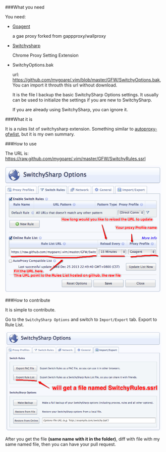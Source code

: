 ###What you need

You need:

* [Goagent](https://code.google.com/p/goagent/)

    a gae proxy forked from gappproxy/wallproxy

* [Switchysharp](https://code.google.com/p/switchysharp/)

    Chrome Proxy Setting Extension

* SwitchyOptions.bak

    url: https://github.com/mygoare/.vim/blob/master/GFW/SwitchyOptions.bak, You can import it throuth this url without download.

    It is the file I backup the basic SwitchySharp Options settings. It usually can be used to initialize the settings if you are new to SwitchySharp.

    If you are already using SwitchySharp, you can ignore it.

###What it is

It is a rules list of switchysharp extension. Something similar to [autoproxy-gfwlist](https://code.google.com/p/autoproxy-gfwlist/), but it is my own summary.

###How to use

The URL is: https://raw.github.com/mygoare/.vim/master/GFW/SwitchyRules.ssrl

![fill switchy rules list url](./fill_switchyrules.png)

###How to contribute

It is simple to contribute.

Go to the `SwitchySharp Options` and switch to `Import/Export` tab. Export to Rule List.

![export switchy rules list](./export_switchyrules.png)

After you get the file **\(same name with it in the folder\)**, diff with file with my same named file, then you can have your pull request.
